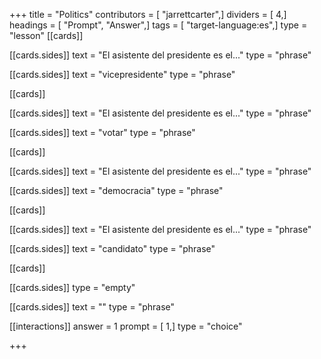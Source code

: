 +++
title = "Politics"
contributors = [ "jarrettcarter",]
dividers = [ 4,]
headings = [ "Prompt", "Answer",]
tags = [ "target-language:es",]
type = "lesson"
[[cards]]

[[cards.sides]]
text = "El asistente del presidente es el..."
type = "phrase"

[[cards.sides]]
text = "vicepresidente"
type = "phrase"

[[cards]]

[[cards.sides]]
text = "El asistente del presidente es el..."
type = "phrase"

[[cards.sides]]
text = "votar"
type = "phrase"

[[cards]]

[[cards.sides]]
text = "El asistente del presidente es el..."
type = "phrase"

[[cards.sides]]
text = "democracia"
type = "phrase"

[[cards]]

[[cards.sides]]
text = "El asistente del presidente es el..."
type = "phrase"

[[cards.sides]]
text = "candidato"
type = "phrase"

[[cards]]

[[cards.sides]]
type = "empty"

[[cards.sides]]
text = ""
type = "phrase"

[[interactions]]
answer = 1
prompt = [ 1,]
type = "choice"

+++

